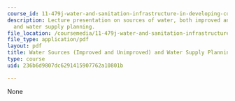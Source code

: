 ```yaml
---
course_id: 11-479j-water-and-sanitation-infrastructure-in-developing-countries-spring-2007
description: Lecture presentation on sources of water, both improved and unimproved,
  and water supply planning.
file_location: /coursemedia/11-479j-water-and-sanitation-infrastructure-in-developing-countries-spring-2007/236b6d9807dc6291415907762a10801b_lect5.pdf
file_type: application/pdf
layout: pdf
title: Water Sources (Improved and Unimproved) and Water Supply Planning
type: course
uid: 236b6d9807dc6291415907762a10801b

---
```

None